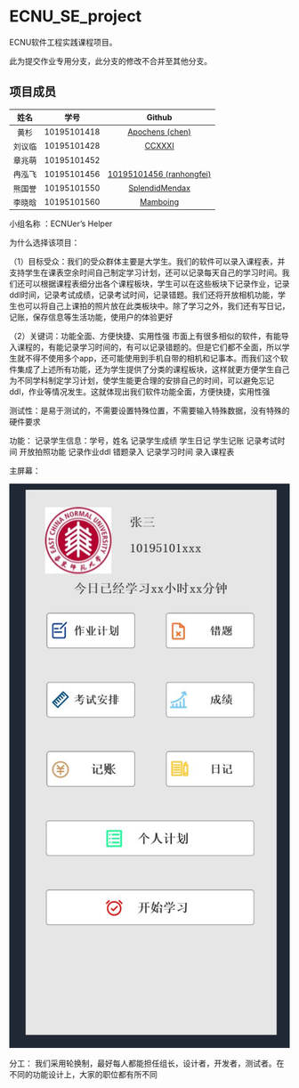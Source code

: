 # ECNU_SE_project

ECNU软件工程实践课程项目。

此为提交作业专用分支，此分支的修改不合并至其他分支。<!--因为不想在把app部署到服务器或者其他哪里时，把作业文件一起拉过去。-->

## 项目成员

|  姓名  |    学号     |                            Github                            |
| :----: | :---------: | :----------------------------------------------------------: |
|  黄杉  | 10195101418 | [Apochens (chen)](https://github.com/Apochens)  |
| 刘议临 | 10195101428 |       [CCXXXI](https://github.com/CCXXXI)       |
| 章兆萌 | 10195101452 |                        <!--没回复-->                         |
| 冉泓飞 | 10195101456 | [10195101456 (ranhongfei)](https://github.com/10195101456) |
| 熊国誉 | 10195101550 | [SplendidMendax](https://github.com/SplendidMendax) |
| 李晓晗 | 10195101560 |     [Mamboing](https://github.com/Mamboing)     |

小组名称 ：ECNUer’s Helper

为什么选择该项目：

（1）目标受众：我们的受众群体主要是大学生。我们的软件可以录入课程表，并支持学生在课表空余时间自己制定学习计划，还可以记录每天自己的学习时间。我们还可以根据课程表细分出各个课程板块，学生可以在这些板块下记录作业，记录ddl时间，记录考试成绩，记录考试时间，记录错题。我们还将开放相机功能，学生也可以将自己上课拍的照片放在此类板块中。除了学习之外，我们还有写日记，记账，保存信息等生活功能，使用户的体验更好

（2）关键词：功能全面、方便快捷、实用性强
       市面上有很多相似的软件，有能导入课程的，有能记录学习时间的，有可以记录错题的。但是它们都不全面，所以学生就不得不使用多个app，还可能使用到手机自带的相机和记事本。而我们这个软件集成了上述所有功能，还为学生提供了分类的课程板块，这样就更方便学生自己为不同学科制定学习计划，使学生能更合理的安排自己的时间，可以避免忘记ddl，作业等情况发生。这就体现出我们软件功能全面，方便快捷，实用性强
       
测试性：是易于测试的，不需要设置特殊位置，不需要输入特殊数据，没有特殊的硬件要求

功能：
           记录学生信息：学号，姓名
           记录学生成绩
           学生日记
           学生记账
           记录考试时间
           开放拍照功能
           记录作业ddl
           错题录入
           记录学习时间
           录入课程表
           
主屏幕：

 ![screen](https://github.com/10195101456/ECNU_SE_project/blob/homework/assignments/A1_10195101456_%E5%86%89%E6%B3%93%E9%A3%9E/YJK1SW9R0%5D7LXLWK%5D%7BV8RSF.jpg)

分工：
     我们采用轮换制，最好每人都能担任组长，设计者，开发者，测试者。在不同的功能设计上，大家的职位都有所不同
